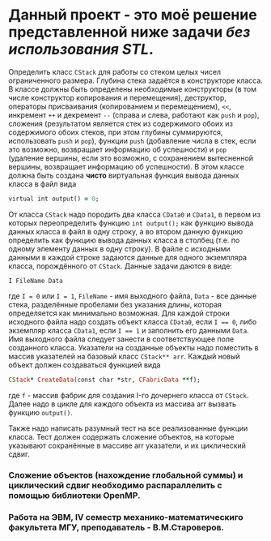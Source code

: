   # Данный проект - это моё решение представленной ниже задачи _без использования STL_.

  Определить класс `CStack` для работы со стеком целых чисел ограниченного размера. Глубина стека задаётся в конструкторе класса.
  В классе должны быть определены необходимые конструкторы (в том числе конструктор копирования и перемещения), деструктор,
  операторы присваивания (копированием и перемещением), `<<`, инкремент `++` и декремент `--` (справа и слева, работают как `push` и `pop`),
  сложения (результатом является стек из содержимого обоих из содержимого обоих стеков, при этом глубины суммируются, использовать `push` и `pop`),
  функции `push` (добавление числа в стек, если это возможно, возвращает информацию об успешности) 
  и `pop` (удаление вершины, если это возможно, с сохранением вытесненной вершины, возвращает информацию об успешности).
  В этом классе должна быть создана **чисто** виртуальная функция вывода данных класса в файл вида
  ```ruby
  virtual int output() = 0;
  ```
  От класса `CStack` надо породить два класса `CData0` и `CData1`, в первом из которых переопределить функцию
  `int output();` как функцию вывода данных класса в файл в одну строку, а во втором данную функцию определить как функцию вывода данных класса в столбец 
  (т.е. по одному элементу данных в одну строку). В файле с исходными данными в каждой строке задаются данные для одного экземпляра класса,
  порождённого от `CStack`. Данные задачи даются в виде:
  ```
  I FileName Data
  ```
  где `I = 0` или `I = 1`, `FileName` - имя выходного файла, `Data` - все данные стека, разделённые пробелами без указания длины,
  которая определяется как минимально возможная.
  Для каждой строки исходного файла надо создать объект класса `CData0`, 
  если   `I == 0`, либо экземпляр класса `CData1`, если `I == 1` и заполнить его данными `Data`. 
  Имя выходного файла следует занести в соответствующее поле созданного класса.
  Указатели на созданные объекты надо поместить в массив указателей на базовый класс `CStack** arr`. Каждый новый объект должен создаваться функцией вида
  ```ruby
  CStack* CreateData(const char *str, CFabricData **f);
  ```
  где `f` - массив фабрик для создания I-го дочернего класса от `CStack`.
  Далее надо в цикле для каждого объекта из массива arr вызвать функцию ```output()```.
  
  Также надо написать разумный тест на все реализованные функции класса. Тест должен содержать сложение объектов,
  на которые указывают сохранённые в массиве arr указатели, и их циклический сдвиг. 
  ### Сложение объектов (нахождение глобальной суммы) и циклический сдвиг необходимо распараллелить с помощью библиотеки OpenMP. 

  ### Работа на ЭВМ, IV семестр механико-математическиго факультета МГУ, преподаватель - В.М.Староверов.
